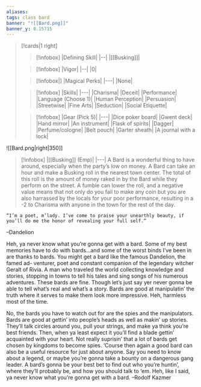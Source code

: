 ```yaml
---
aliases: 
tags: class bard
banner: "![[Bard.png]]"
banner_y: 0.15715
---
```

>[!cards|1 right] 
>> [!infobox] 
>> |Defining Skill|
>> |--|
>> |[[Busking]]| 
>
>> [!infobox] 
>> |Vigor|
>> |--|
>> |0|
>
>> [!infobox|]
>> |Magical Perks|
>> |---|
>>|None|
>
>> [!infobox]
>>|Skills|
>>|---|
|Charisma|
|Deceit|
|Performance|
|Language (Choose 1)|
|Human Perception|
|Persuasion|
|Streetwise|
|Fine Arts|
|Seduction|
|Social Etiquette|
>
>>[!infobox]
>>|Gear (Pick 5)|
>>|---|
>>|Dice poker board|
|Gwent deck|
|Hand mirror|
|An instrument|
|Flask of spirits|
|Dagger|
|Perfume/cologne|
|Belt pouch|
|Garter sheath|
|A journal with a lock|


![[Bard.png|right|350]]

>[!infobox] 
> |[[Busking]] (Emp)| 
> |---|
> A Bard is a wonderful thing to have around, especially when the party’s low on money. A Bard can take an hour and make a Busking roll in the nearest town center. The total of this roll is the amount of money raked in by the Bard while they perform on the street. A fumble can lower the roll, and a negative value means that not only do you fail to make any coin but you are also harrassed by the locals for your poor performance, resulting in a -2 to Charisma with anyone in the town for the rest of the day.

```adquote
“I’m a poet, m’lady. I’ve come to praise your unearthly beauty, if you’ll do me the honor of revealing your full self.”
```
–Dandelion

Heh, ya never know what you’re gonna get with a bard. Some of my best memories have to do with bards...and some of the worst binds I’ve been in are thanks to bards. You might get a bard like the famous Dandelion, the famed ad- venturer, poet and constant companion of the legendary witcher Geralt of Rivia. A man who traveled the world collecting knowledge and stories, stopping in towns to tell his tales and sing songs of his numerous adventures. These bards are fine. Though let’s just say yer never gonna be able to tell what’s real and what’s a story. Bards are good at manipulatin’ the truth where it serves to make them look more impressive. Heh, harmless most of the time.

No, the bards you have to watch out for are the spies and the manipulators. Bards are good at gettin’ into people’s heads as well as makin’ up stories. They’ll talk circles around you, pull your strings, and make ya think you’re best friends. Then, when ya least expect it you’ll find a blade gettin’ acquainted with your heart. Not really suprisin’ that a lot of bards get chosen by kingdoms to become spies. ‘Course then again a good bard can also be a useful resource for just about anyone. Say you need to know about a legend, or maybe you’re gonna take a bounty on a dangerous gang leader. A bard’s gonna be your best bet to find out who you’re huntin’, where they’ll probably be, and how you should talk to ‘em. Heh, like I said, ya never know what you’re gonna get with a bard.
–Rodolf Kazmer